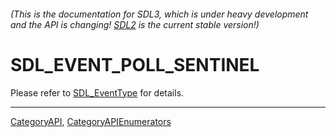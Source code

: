 ###### (This is the documentation for SDL3, which is under heavy development and the API is changing! [SDL2](https://wiki.libsdl.org/SDL2/) is the current stable version!)
# SDL_EVENT_POLL_SENTINEL

Please refer to [SDL_EventType](SDL_EventType) for details.

----
[CategoryAPI](CategoryAPI), [CategoryAPIEnumerators](CategoryAPIEnumerators)

